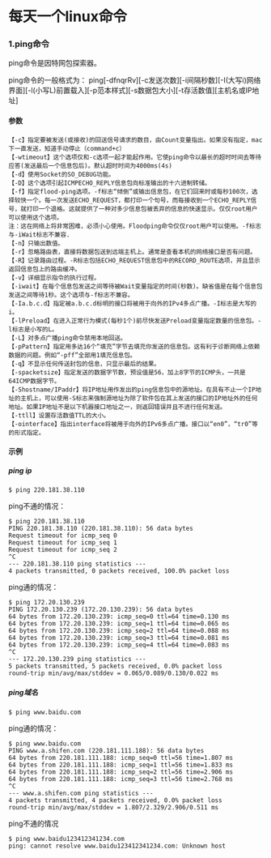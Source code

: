 # 每天一个linux命令
### 1.ping命令

ping命令是因特网包探索器。

ping命令的一般格式为：
ping[-dfnqrRv][-c发送次数][-i间隔秒数][-I(大写i)网络界面][-l(小写L)前置载入][-p范本样式][-s数据包大小][-t存活数值][主机名或IP地址]
#### 参数
 	【-c】指定要被发送(或接收)的回送信号请求的数目，由Count变量指出。如果没有指定，mac下一直发送，知道手动停止（command+c）
	【-wtimeout】这个选项仅和-c选项一起才能起作用。它使ping命令以最长的超时时间去等待应答(发送最后一个信息包后)。默认超时时间为4000ms(4s)
	【-d】使用Socket的SO_DEBUG功能。
	【-D】这个选项引起ICMPECHO_REPLY信息包向标准输出的十六进制转储。
	【-f】指定flood-ping选项。-f标志“倾倒”或输出信息包，在它们回来时或每秒100次，选择较快一个。每一次发送ECHO_REQUEST，都打印一个句号，而每接收到一个ECHO_REPLY信号，就打印一个退格。这就提供了一种对多少信息包被丢弃的信息的快速显示。仅仅root用户可以使用这个选项。
	注：这在网络上将非常困难，必须小心使用。Floodping命令仅仅root用户可以使用。-f标志与-iWait标志不兼容.
	【-n】只输出数值。
	【-r】忽略路由表，直接将数据包送到远端主机上。通常是查看本机的网络接口是否有问题。
	【-R】记录路由过程。-R标志包括ECHO_REQUEST信息包中的RECORD_ROUTE选项，并且显示返回信息包上的路由缓冲。
	【-v】详细显示指令的执行过程。
	【-iwait】在每个信息包发送之间等待被Wait变量指定的时间(秒数)。缺省值是在每个信息包发送之间等待1秒。这个选项与-f标志不兼容。
	【-Ia.b.c.d】指定被a.b.c.d标明的接口将被用于向外的IPv4多点广播。-I标志是大写的i。
	【-lPreload】在进入正常行为模式(每秒1个)前尽快发送Preload变量指定数量的信息包。-l标志是小写的L。
	【-L】对多点广播ping命令禁用本地回送。
	【-pPattern】指定用多达16个“填充”字节去填充你发送的信息包。这有利于诊断网络上依赖数据的问题。例如“-pff”全部用1填充信息包。
	【-q】不显示任何传送封包的信息，只显示最后的结果。
	【-spacketsize】指定发送的数据字节数，预设值是56，加上8字节的ICMP头，一共是64ICMP数据字节。
	【-Shostname/IPaddr】将IP地址用作发出的ping信息包中的源地址。在具有不止一个IP地址的主机上，可以使用-S标志来强制源地址为除了软件包在其上发送的接口的IP地址外的任何地址。如果IP地址不是以下机器接口地址之一，则返回错误并且不进行任何发送。
	【-ttll】设置存活数值TTL的大小。
	【-ointerface】指出interface将被用于向外的IPv6多点广播。接口以“en0”，“tr0”等的形式指定。

#### 示例

##### ping ip

```
$ ping 220.181.38.110

```
ping不通的情况：

```
$ ping 220.181.38.110 
PING 220.181.38.110 (220.181.38.110): 56 data bytes
Request timeout for icmp_seq 0
Request timeout for icmp_seq 1
Request timeout for icmp_seq 2
^C
--- 220.181.38.110 ping statistics ---
4 packets transmitted, 0 packets received, 100.0% packet loss
```
ping通的情况：

```
$ ping 172.20.130.239
PING 172.20.130.239 (172.20.130.239): 56 data bytes
64 bytes from 172.20.130.239: icmp_seq=0 ttl=64 time=0.130 ms
64 bytes from 172.20.130.239: icmp_seq=1 ttl=64 time=0.065 ms
64 bytes from 172.20.130.239: icmp_seq=2 ttl=64 time=0.088 ms
64 bytes from 172.20.130.239: icmp_seq=3 ttl=64 time=0.081 ms
64 bytes from 172.20.130.239: icmp_seq=4 ttl=64 time=0.083 ms
^C
--- 172.20.130.239 ping statistics ---
5 packets transmitted, 5 packets received, 0.0% packet loss
round-trip min/avg/max/stddev = 0.065/0.089/0.130/0.022 ms
```
##### ping域名

```
$ ping www.baidu.com

```
ping通的情况：

```
$ ping www.baidu.com
PING www.a.shifen.com (220.181.111.188): 56 data bytes
64 bytes from 220.181.111.188: icmp_seq=0 ttl=56 time=1.807 ms
64 bytes from 220.181.111.188: icmp_seq=1 ttl=56 time=1.833 ms
64 bytes from 220.181.111.188: icmp_seq=2 ttl=56 time=2.906 ms
64 bytes from 220.181.111.188: icmp_seq=3 ttl=56 time=2.768 ms
^C
--- www.a.shifen.com ping statistics ---
4 packets transmitted, 4 packets received, 0.0% packet loss
round-trip min/avg/max/stddev = 1.807/2.329/2.906/0.511 ms
```

ping不通的情况

```
$ ping www.baidu123412341234.com
ping: cannot resolve www.baidu123412341234.com: Unknown host
```


